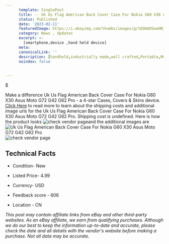 ```yaml
---
      template: SinglePost
      title: -- Uk Us Flag American Back Cover Case For Nokia G60 X30 Asus Moto G72 G42 G62 Pro
      status: Published
      date: '2023-02-11'
      featuredImage: https://i.ebayimg.com/thumbs/images/g/tE0AAOSwoHNjspdu/s-l225.jpg
      category: News , Updates
      excerpt: >-
        [smartphone,device ,hand held device]
      meta:
      canonicalLink: ''
      description: [handheld,industrially made,well crafted,Portable,Mobile,Compact,Convenient,Lightweight,Maneuverable,Man-portable,Miniature,Carriable,Hand-held,Light,Holdable,Transportable,Mobile device,Pocket-sized,On-the-go,Wireless,Cordless,Compact size,Convenient size, smartphone,device ,hand held device]
      noindex: false
      
        
---
```

$

Make a difference Uk Us Flag American Back Cover Case For Nokia G60 X30 Asus Moto G72 G42 G62 Pro - a 4-star Cases, Covers & Skins device. [Click Here](https://www.ebay.com/itm/394404270291?hash=item5bd45390d3%3Ag%3AtE0AAOSwoHNjspdu&mkevt=1&mkcid=1&mkrid=711-53200-19255-0&campid=%253CePNCampaignId%253E&customid=%253CreferenceId%253E&toolid=10049) to read more to learn about the shipping costs and additional image urls for the Uk Us Flag American Back Cover Case For Nokia G60 X30 Asus Moto G72 G42 G62 Pro. Shipping cost is undefined. Here is how the product looks ![check vendor page](https://i.ebayimg.com/thumbs/images/g/tE0AAOSwoHNjspdu/s-l225.jpg)and the additional images are![Uk Us Flag American Back Cover Case For Nokia G60 X30 Asus Moto G72 G42 G62 Pro](https://i.ebayimg.com/images/g/tE0AAOSwoHNjspdu/s-l1600.jpg)![check vendor page](https://origin-galleryplus.ebayimg.com/ws/web/394404270291_2_0_1/225x225.jpg,https://origin-galleryplus.ebayimg.com/ws/web/394404270291_3_0_1/225x225.jpg)



 ## Technical Facts 



     
      

 - Condition- New 


      

 - Listed Price- 4.99 


      

 - Currency- USD 


      

 - Feedback score - 606 


      

 - Location - CN 


      
      

 *_This post may contain affiliate links from eBay and other third-party websites. As an eBay affiliate, we earn from qualifying purchases. Although we do our best to keep the information up-to-date and accurate, please check the date and all details with the vendor's website before making a purchase. Not all data may be accurate._*






